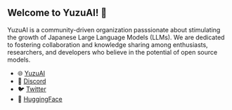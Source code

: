 ## Welcome to YuzuAI! 🍊 

<!--

**Here are some ideas to get you started:**

🙋‍♀️ A short introduction - what is your organization all about?
🌈 Contribution guidelines - how can the community get involved?
👩‍💻 Useful resources - where can the community find your docs? Is there anything else the community should know?
🍿 Fun facts - what does your team eat for breakfast?
🧙 Remember, you can do mighty things with the power of [Markdown](https://docs.github.com/github/writing-on-github/getting-started-with-writing-and-formatting-on-github/basic-writing-and-formatting-syntax)
-->

YuzuAI is a community-driven organization passsionate about stimulating the growth of Japanese Large Language Models (LLMs). We are dedicated to fostering collaboration and knowledge sharing among enthusiasts, researchers, and developers who believe in the potential of open source models.

* 🌐 [YuzuAI](https://yuzuai.jp)
* 💬 [Discord](https://discord.gg/bHB9e2rq2r)
* 🐦 [Twitter](https://twitter.com/yuzuaijp)
* 🤗 [HuggingFace](https://huggingface.co/yuzuai)
